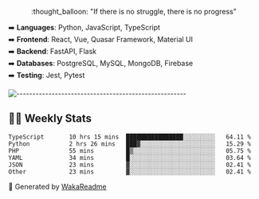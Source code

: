 <p align="center"> 
  :thought_balloon: "If there is no struggle, there is no progress"
</p>

<p align="left">
  ➡️ <strong>Languages</strong>: Python, JavaScript, TypeScript<br>
  ➡️ <strong>Frontend</strong>: React, Vue, Quasar Framework, Material UI<br>
  ➡️ <strong>Backend</strong>: FastAPI, Flask<br>
  ➡️ <strong>Databases</strong>: PostgreSQL, MySQL, MongoDB, Firebase<br>
  ➡️ <strong>Testing</strong>: Jest, Pytest<br>
</p>

![-----------------------------------------------------](https://raw.githubusercontent.com/andreasbm/readme/master/assets/lines/vintage.png)

## :man_technologist: Weekly Stats
<!--START_SECTION:waka-->

```text
TypeScript       10 hrs 15 mins  ████████████████░░░░░░░░░   64.11 %
Python           2 hrs 26 mins   ███▓░░░░░░░░░░░░░░░░░░░░░   15.29 %
PHP              55 mins         █▒░░░░░░░░░░░░░░░░░░░░░░░   05.75 %
YAML             34 mins         █░░░░░░░░░░░░░░░░░░░░░░░░   03.64 %
JSON             23 mins         ▓░░░░░░░░░░░░░░░░░░░░░░░░   02.41 %
Other            23 mins         ▓░░░░░░░░░░░░░░░░░░░░░░░░   02.41 %
```

<!--END_SECTION:waka-->

🚀 Generated by [WakaReadme](https://github.com/athul/waka-readme)
